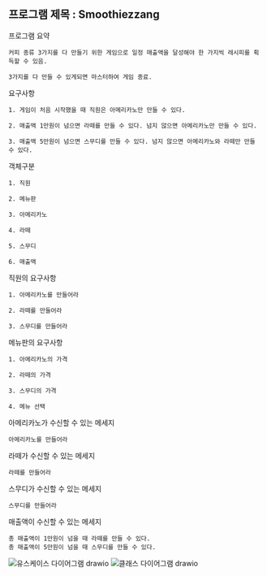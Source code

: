 프로그램 제목 : Smoothiezzang
----------
프로그램 요약 

	커피 종류 3가지를 다 만들기 위한 게임으로 일정 매출액을 달성해야 한 가지씩 레시피를 획득할 수 있음.
	 	
	3가지를 다 만들 수 있게되면 마스터하여 게임 종료.

요구사항 

	1. 게임이 처음 시작했을 때 직원은 아메리카노만 만들 수 있다.											
	
	2. 매출액 1만원이 넘으면 라떼를 만들 수 있다. 넘지 않으면 아메리카노만 만들 수 있다.			
	
	3. 매출액 5만원이 넘으면 스무디를 만들 수 있다. 넘지 않으면 아메리카노와 라떼만 만들 수 있다.	
		
객체구분

	1. 직원	
	
	2. 메뉴판 
	
	3. 아메리카노
	
	4. 라떼
	
	5. 스무디
	
	6. 매출액

직원의 요구사항

	1. 아메리카노를 만들어라		
	
	2. 라떼를 만들어라			
	
	3. 스무디를 만들어라			
		
메뉴판의 요구사항
	
	1. 아메리카노의 가격				
	
	2. 라떼의 가격					
	
	3. 스무디의 가격	
	
	4. 메뉴 선택				
				 
아메리카노가 수신할 수 있는 메세지 

	아메리카노를 만들어라				
	
라떼가 수신할 수 있는 메세지

	라떼를 만들어라				
	
스무디가 수신할 수 있는 메세지

	스무디를 만들어라				

매출액이 수신할 수 있는 메세지
														
	총 매출액이 1만원이 넘을 때 라떼를 만들 수 있다.					
	총 매출액이 5만원이 넘을 때 스무디를 만들 수 있다.		
	
![유스케이스 다이어그램 drawio](https://user-images.githubusercontent.com/122511826/214019287-4a2b31dd-5350-4681-ab67-cff344ae7e21.png)
![클래스 다이어그램 drawio](https://user-images.githubusercontent.com/122511826/214019302-ade8eded-6f52-448e-8fb4-9bc7880745b3.png)
						
